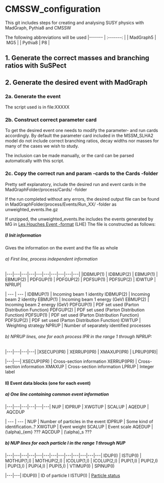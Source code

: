 # CMSSW_configuration

This git includes steps for creating and analysing SUSY physics with MadGraph, Pythia8 and CMSSW

The following abbreviations will be used
|------- | :-------: |
| MadGraph5 | MG5 |
| Pythia8 | P8 |

## 1. Generate the correct masses and branching ratios with SuSPect

## 2. Generate the desired event with MadGraph

### 2a. Generate the event

The script used is in file:XXXXX

### 2b. Construct correct parameter card

To get the desired event one needs to modify the parameter- and run cards accordingly. By default the parameter card included in the MSSM_SLHA2 model do not include correct branching ratios, decay widths nor masses for many of the cases we wish to study.

The inclusion can be made manually, or the card can be parsed automatically with this script.

### 2c. Copy the correct run and param -cards to the Cards -folder

Pretty self explanatory, include the desired run and event cards in the MadGraphFolder/process/Cards/ -folder

If the run completed without any errors, the desired output file can be found in MadGraphFolder/process/Events/Run_XX/ -folder as unweighted_events.lhe.gz 

If unzipped, the unweighted_events.lhe includes the events generated by MG in [Les Houches Event -format](https://arxiv.org/abs/hep-ph/0609017) (LHE) The file is constructed as follows:

##### I) Init information

Gives the information on the event and the file as whole

###### a) First line, process independent information

|---|---|---|---|---|---|---|---|---|---|
|IDBMUP(1) | IDBMUP(2) | EBMUP(1) | EBMUP(2) | PDFGUP(1) | PDFGUP(2) | PDFSUP(1) | PDFSUP(2) | IDWTUP | NPRUP|



| --- | --- |
IDBMUP(1) | Incoming beam 1 identity 
IDBMUP(2) | Incoming beam 2 identity
EBMUP(1) | Incoming beam 1 energy (GeV)
EBMUP(2) | Incoming beam 2 energy (GeV)
PDFGUP(1) | PDF set used (Parton Distribution Function)
PDFGUP(2) | PDF set used (Parton Distribution Function)
PDFSUP(1) | PDF set used (Parton Distribution Function)
PDFSUP(2) | PDF set used (Parton Distribution Function)
IDWTUP | Weighting strategy
NPRUP | Number of separately identified processes

###### b) NPRUP lines, one for each process IPR in the range 1 through NPRUP: 
|---|---|---|---|
|XSECUP(IPR) | XERRUP(IPR) | XMAXUP(IPR) | LPRUP(IPR)|

|---|---|
XSECUP(IPR) | Cross-section information
XERRUP(IPR) | Cross-section information
XMAXUP | Cross-section information
LPRUP | Integer label

#### II) Event data blocks (one for each event)
##### a) One line containing common event information

|---|---|---|---|---|---|
NUP | IDPRUP | XWGTUP | SCALUP | AQEDUP | AQCDUP

| --- | --- |
NUP | Number of particles in the event
IDPRUP | Some kind of identification..?
XWGTUP | Event weight
SCALUP | Event scale
AQEDUP | \(\alpha\)_{em} ???
AQCDUP | \(\alpha\)_s ???

##### b) NUP lines for each particle I in the range 1 through NUP

|---|---|---|---|---|---|---|---|---|---|---|---|---|
IDUP(I) | ISTUP(I) | MOTHUP(1,I) | MOTHUP(2,I) | ICOLUP(1,I) | ICOLUP(2,I) | PUP(1,I) | PUP(2,I) | PUP(3,I) | PUP(4,I) | PUP(5,I) | VTIMUP(I) | SPINUP(I)

|---|---|
IDUP(I) | ID of particle I
ISTUP(I) | [Particle status](http://home.thep.lu.se/~torbjorn/pythia81html/ParticleProperties.html)














